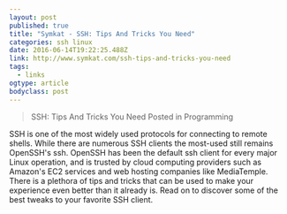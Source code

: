 ```yaml
---
layout: post 
published: true 
title: "Symkat - SSH: Tips And Tricks You Need" 
categories: ssh linux
date: 2016-06-14T19:22:25.488Z 
link: http://www.symkat.com/ssh-tips-and-tricks-you-need 
tags:
  - links
ogtype: article 
bodyclass: post 
---
```


> SSH: Tips And Tricks You Need
Posted in Programming
 
SSH is one of the most widely used protocols for connecting to remote shells. While there are numerous SSH clients the most-used still remains OpenSSH's ssh. OpenSSH has been the default ssh client for every major Linux operation, and is trusted by cloud computing providers such as Amazon's EC2 services and web hosting companies like MediaTemple. There is a plethora of tips and tricks that can be used to make your experience even better than it already is. Read on to discover some of the best tweaks to your favorite SSH client.